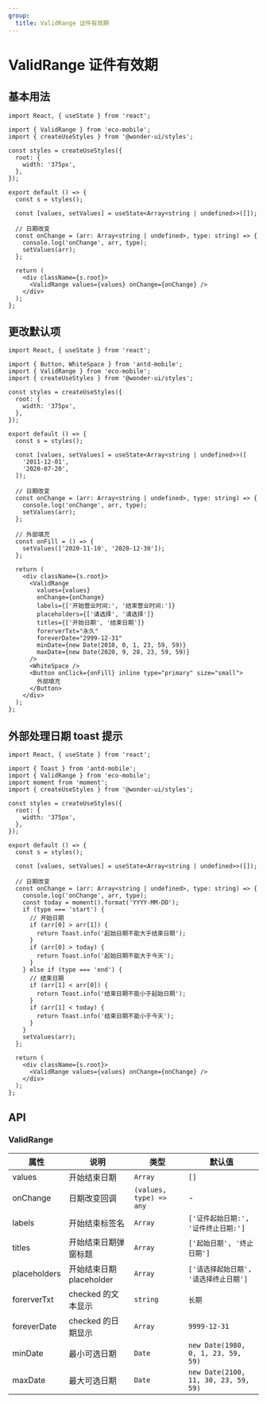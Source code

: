 ```yaml
---
group:
  title: ValidRange 证件有效期
---
```


# ValidRange 证件有效期

## 基本用法

```tsx
import React, { useState } from 'react';

import { ValidRange } from 'eco-mobile';
import { createUseStyles } from '@wonder-ui/styles';

const styles = createUseStyles({
  root: {
    width: '375px',
  },
});

export default () => {
  const s = styles();

  const [values, setValues] = useState<Array<string | undefined>>([]);

  // 日期改变
  const onChange = (arr: Array<string | undefined>, type: string) => {
    console.log('onChange', arr, type);
    setValues(arr);
  };

  return (
    <div className={s.root}>
      <ValidRange values={values} onChange={onChange} />
    </div>
  );
};
```

## 更改默认项

```tsx
import React, { useState } from 'react';

import { Button, WhiteSpace } from 'antd-mobile';
import { ValidRange } from 'eco-mobile';
import { createUseStyles } from '@wonder-ui/styles';

const styles = createUseStyles({
  root: {
    width: '375px',
  },
});

export default () => {
  const s = styles();

  const [values, setValues] = useState<Array<string | undefined>>([
    '2011-12-01',
    '2020-07-20',
  ]);

  // 日期改变
  const onChange = (arr: Array<string | undefined>, type: string) => {
    console.log('onChange', arr, type);
    setValues(arr);
  };

  // 外部填充
  const onFill = () => {
    setValues(['2020-11-10', '2020-12-30']);
  };

  return (
    <div className={s.root}>
      <ValidRange
        values={values}
        onChange={onChange}
        labels={['开始营业时间:', '结束营业时间:']}
        placeholders={['请选择', '请选择']}
        titles={['开始日期', '结束日期']}
        forerverTxt="永久"
        foreverDate="2999-12-31"
        minDate={new Date(2010, 0, 1, 23, 59, 59)}
        maxDate={new Date(2020, 9, 28, 23, 59, 59)}
      />
      <WhiteSpace />
      <Button onClick={onFill} inline type="primary" size="small">
        外部填充
      </Button>
    </div>
  );
};
```

## 外部处理日期 toast 提示

```tsx
import React, { useState } from 'react';

import { Toast } from 'antd-mobile';
import { ValidRange } from 'eco-mobile';
import moment from 'moment';
import { createUseStyles } from '@wonder-ui/styles';

const styles = createUseStyles({
  root: {
    width: '375px',
  },
});

export default () => {
  const s = styles();

  const [values, setValues] = useState<Array<string | undefined>>([]);

  // 日期改变
  const onChange = (arr: Array<string | undefined>, type: string) => {
    console.log('onChange', arr, type);
    const today = moment().format('YYYY-MM-DD');
    if (type === 'start') {
      // 开始日期
      if (arr[0] > arr[1]) {
        return Toast.info('起始日期不能大于结束日期');
      }
      if (arr[0] > today) {
        return Toast.info('起始日期不能大于今天');
      }
    } else if (type === 'end') {
      // 结束日期
      if (arr[1] < arr[0]) {
        return Toast.info('结束日期不能小于起始日期');
      }
      if (arr[1] < today) {
        return Toast.info('结束日期不能小于今天');
      }
    }
    setValues(arr);
  };

  return (
    <div className={s.root}>
      <ValidRange values={values} onChange={onChange} />
    </div>
  );
};
```

## API

### ValidRange

| 属性         | 说明                     | 类型                    | 默认值                                 |
| ------------ | ------------------------ | ----------------------- | -------------------------------------- |
| values       | 开始结束日期             | `Array`                 | `[]`                                   |
| onChange     | 日期改变回调             | `(values, type) => any` | -                                      |
| labels       | 开始结束标签名           | `Array`                 | `['证件起始日期:', '证件终止日期:']`   |
| titles       | 开始结束日期弹窗标题     | `Array`                 | `['起始日期', '终止日期']`             |
| placeholders | 开始结束日期 placeholder | `Array`                 | `['请选择起始日期', '请选择终止日期']` |
| forerverTxt  | checked 的文本显示       | `string`                | `长期`                                 |
| foreverDate  | checked 的日期显示       | `Array`                 | `9999-12-31`                           |
| minDate      | 最小可选日期             | `Date`                  | `new Date(1980, 0, 1, 23, 59, 59)`     |
| maxDate      | 最大可选日期             | `Date`                  | `new Date(2100, 11, 30, 23, 59, 59)`   |
